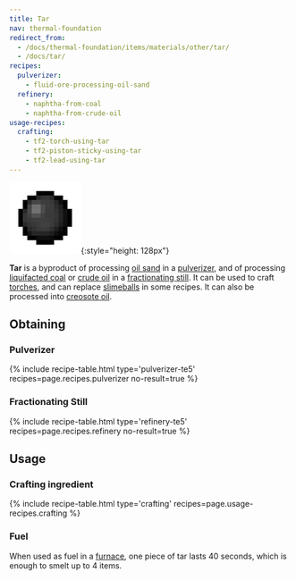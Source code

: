 ```yaml
---
title: Tar
nav: thermal-foundation
redirect_from:
  - /docs/thermal-foundation/items/materials/other/tar/
  - /docs/tar/
recipes:
  pulverizer:
    - fluid-ore-processing-oil-sand
  refinery:
    - naphtha-from-coal
    - naphtha-from-crude-oil
usage-recipes:
  crafting:
    - tf2-torch-using-tar
    - tf2-piston-sticky-using-tar
    - tf2-lead-using-tar
---
```


![Tar](/assets/images/thermal-foundation/tar.png){:style="height: 128px"}


**Tar** is a byproduct of processing [oil sand](/docs/thermal-foundation/oil-sand/) in a
[pulverizer](/docs/thermal-expansion/pulverizer/), and of processing [liquifacted
coal](/docs/thermal-foundation/liquifacted-coal/) or [crude oil](/docs/thermal-foundation/crude-oil/) in a
[fractionating still](/docs/thermal-expansion/fractionating-still/). It can be used to craft
[torches](https://minecraft.gamepedia.com/Torches), and can replace
[slimeballs](https://minecraft.gamepedia.com/Slimeball) in some recipes. It can
also be processed into [creosote oil](/docs/thermal-foundation/creosote-oil/).


Obtaining
---------

### Pulverizer
{% include recipe-table.html type='pulverizer-te5' recipes=page.recipes.pulverizer no-result=true %}

### Fractionating Still
{% include recipe-table.html type='refinery-te5' recipes=page.recipes.refinery no-result=true %}


Usage
-----

### Crafting ingredient
{% include recipe-table.html type='crafting' recipes=page.usage-recipes.crafting %}

### Fuel
When used as fuel in a [furnace](https://minecraft.gamepedia.com/Furnace), one
piece of tar lasts 40 seconds, which is enough to smelt up to 4 items.
